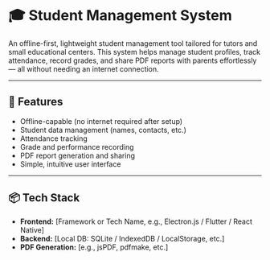 # 🎓 Student Management System

An offline-first, lightweight student management tool tailored for tutors and small educational centers. This system helps manage student profiles, track attendance, record grades, and share PDF reports with parents effortlessly — all without needing an internet connection.

---

## 🚀 Features

- Offline-capable (no internet required after setup)
- Student data management (names, contacts, etc.)
- Attendance tracking
- Grade and performance recording
- PDF report generation and sharing
- Simple, intuitive user interface

---

## 📦 Tech Stack

- **Frontend:** [Framework or Tech Name, e.g., Electron.js / Flutter / React Native]
- **Backend:** [Local DB: SQLite / IndexedDB / LocalStorage, etc.]
- **PDF Generation:** [e.g., jsPDF, pdfmake, etc.]
